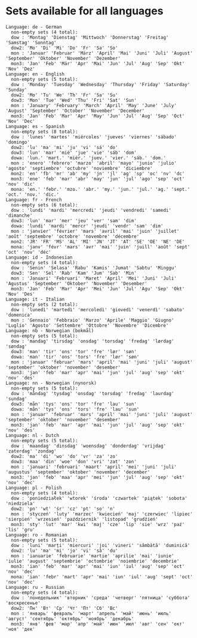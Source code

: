 Sets available for all languages
================================

    Language: de - German
      non-empty sets (4 total):
      dow : 'Montag' 'Dienstag' 'Mittwoch' 'Donnerstag' 'Freitag' 'Samstag' 'Sonntag'
      dow2: 'Mo' 'Di' 'Mi' 'Do' 'Fr' 'Sa' 'So'
      mon : 'Januar' 'Februar' 'März' 'April' 'Mai' 'Juni' 'Juli' 'August' 'September' 'Oktober' 'November' 'Dezember'
      mon3: 'Jan' 'Feb' 'Mär' 'Apr' 'Mai' 'Jun' 'Jul' 'Aug' 'Sep' 'Okt' 'Nov' 'Dez'
    Language: en - English
      non-empty sets (5 total):
      dow : 'Monday' 'Tuesday' 'Wednesday' 'Thursday' 'Friday' 'Saturday' 'Sunday'
      dow2: 'Mo' 'Tu' 'We' 'Th' 'Fr' 'Sa' 'Su'
      dow3: 'Mon' 'Tue' 'Wed' 'Thu' 'Fri' 'Sat' 'Sun'
      mon : 'January' 'February' 'March' 'April' 'May' 'June' 'July' 'August' 'September' 'October' 'November' 'December'
      mon3: 'Jan' 'Feb' 'Mar' 'Apr' 'May' 'Jun' 'Jul' 'Aug' 'Sep' 'Oct' 'Nov' 'Dec'
    Language: es - Spanish
      non-empty sets (8 total):
      dow : 'lunes' 'martes' 'miércoles' 'jueves' 'viernes' 'sábado' 'domingo'
      dow2: 'lu' 'ma' 'mi' 'ju' 'vi' 'sá' 'do'
      dow3: 'lun' 'mar' 'mié' 'jue' 'vie' 'sáb' 'dom'
      dowa: 'lun.' 'mart.' 'miér.' 'juev.' 'vier.' 'sáb.' 'dom.'
      mon : 'enero' 'febrero' 'marzo' 'abril' 'mayo' 'junio' 'julio' 'agosto' 'septiembre' 'octubre' 'noviembre' 'diciembre'
      mon2: 'en' 'fb' 'mr' 'ab' 'my' 'jn' 'jl' 'ag' 'sp' 'oc' 'nv' 'dc'
      mon3: 'ene' 'feb' 'mar' 'abr' 'may' 'jun' 'jul' 'ago' 'sep' 'oct' 'nov' 'dic'
      mona: 'en.' 'febr.' 'mzo.' 'abr.' 'my.' 'jun.' 'jul.' 'ag.' 'sept.' 'oct.' 'nov.' 'dic.'
    Language: fr - French
      non-empty sets (6 total):
      dow : 'lundi' 'mardi' 'mercredi' 'jeudi' 'vendredi' 'samedi' 'dimanche'
      dow3: 'lun' 'mar' 'mer' 'jeu' 'ver' 'sam' 'dim'
      dowa: 'lundi' 'mardi' 'mercr' 'jeudi' 'vendr' 'sam' 'dim'
      mon : 'janvier' 'février' 'mars' 'avril' 'mai' 'juin' 'juillet' 'août' 'septembre' 'octobre' 'novembre' 'décembre'
      mon2: 'JR' 'FR' 'MS' 'AL' 'MI' 'JN' 'JT' 'AT' 'SE' 'OE' 'NE' 'DE'
      mona: 'janv' 'févr' 'mars' 'avr' 'mai' 'juin' 'juill' 'août' 'sept' 'oct' 'nov' 'déc'
    Language: id - Indonesian
      non-empty sets (4 total):
      dow : 'Senin' 'Selasa' 'Rabu' 'Kamis' 'Jumat' 'Sabtu' 'Minggu'
      dow3: 'Sen' 'Sel' 'Rab' 'Kam' 'Jum' 'Sab' 'Min'
      mon : 'Januari' 'Februari' 'Maret' 'April' 'Mei' 'Juni' 'Juli' 'Agustus' 'September' 'Oktober' 'November' 'Desember'
      mon3: 'Jan' 'Feb' 'Mar' 'Apr' 'Mei' 'Jun' 'Jul' 'Agu' 'Sep' 'Okt' 'Nov' 'Des'
    Language: it - Italian
      non-empty sets (2 total):
      dow : 'lunedì' 'martedì' 'mercoledì' 'giovedì' 'venerdì' 'sabato' 'domenica'
      mon : 'Gennaio' 'Febbraio' 'Marzo' 'Aprile' 'Maggio' 'Giugno' 'Luglio' 'Agosto' 'Settembre' 'Ottobre' 'Novembre' 'Dicembre'
    Language: nb - Norwegian (bokmål)
      non-empty sets (5 total):
      dow : 'mandag' 'tirsdag' 'onsdag' 'torsdag' 'fredag' 'lørdag' 'søndag'
      dow3: 'man' 'tir' 'ons' 'tor' 'fre' 'lør' 'søn'
      dowa: 'man' 'tir' 'ons' 'tors' 'fre' 'lør' 'søn'
      mon : 'januar' 'februar' 'mars' 'april' 'mai' 'juni' 'juli' 'august' 'september' 'oktober' 'november' 'desember'
      mon3: 'jan' 'feb' 'mar' 'apr' 'mai' 'jun' 'jul' 'aug' 'sep' 'okt' 'nov' 'des'
    Language: nn - Norwegian (nynorsk)
      non-empty sets (5 total):
      dow : 'måndag' 'tysdag' 'onsdag' 'torsdag' 'fredag' 'laurdag' 'sundag'
      dow3: 'mån' 'tys' 'ons' 'tor' 'fre' 'lau' 'sun'
      dowa: 'mån' 'tys' 'ons' 'tors' 'fre' 'lau' 'sun'
      mon : 'januar' 'februar' 'mars' 'april' 'mai' 'juni' 'juli' 'august' 'september' 'oktober' 'november' 'desember'
      mon3: 'jan' 'feb' 'mar' 'apr' 'mai' 'jun' 'jul' 'aug' 'sep' 'okt' 'nov' 'des'
    Language: nl - Dutch
      non-empty sets (5 total):
      dow : 'maandag' 'dinsdag' 'woensdag' 'donderdag' 'vrijdag' 'zaterdag' 'zondag'
      dow2: 'ma' 'di' 'wo' 'do' 'vr' 'za' 'zo'
      dow3: 'maa' 'din' 'woe' 'don' 'vri' 'zat' 'zon'
      mon : 'januari' 'februari' 'maart' 'april' 'mei' 'juni' 'juli' 'augustus' 'september' 'oktober' 'november' 'december'
      mon3: 'jan' 'feb' 'maa' 'apr' 'mei' 'jun' 'jul' 'aug' 'sep' 'okt' 'nov' 'dec'
    Language: pl - Polish
      non-empty sets (4 total):
      dow : 'poniedziałek' 'wtorek' 'środa' 'czwartek' 'piątek' 'sobota' 'niedziela'
      dow2: 'pn' 'wt' 'śr' 'cz' 'pt' 'so' 'n'
      mon : 'styczeń' 'luty' 'marzec' 'kwiecień' 'maj' 'czerwiec' 'lipiec' 'sierpień' 'wrzesień' 'październik' 'listopad' 'grudźień'
      mon3: 'sty' 'lut' 'mar' 'kwi' 'maj' 'cze' 'lip' 'sie' 'wrz' 'paź' 'lis' 'gru'
    Language: ro - Romanian
      non-empty sets (5 total):
      dow : 'luni' 'marți' 'miercuri' 'joi' 'vineri' 'sâmbătă' 'duminică'
      dow2: 'lu' 'ma' 'mi' 'jo' 'vi' 'sâ' 'du'
      mon : 'ianuarie' 'februarie' 'martie' 'aprilie' 'mai' 'iunie' 'iulie' 'august' 'septembrie' 'octombrie' 'noiembrie' 'decembrie'
      mon3: 'ian' 'feb' 'mar' 'apr' 'mai' 'iun' 'iul' 'aug' 'sep' 'oct' 'nov' 'dec'
      mona: 'ian' 'febr' 'mart' 'apr' 'mai' 'iun' 'iul' 'aug' 'sept' 'oct' 'nov' 'dec'
    Language: ru - Russian
      non-empty sets (4 total):
      dow : 'понедельник' 'вторник' 'среда' 'четверг' 'пятница' 'суббота' 'воскресенье'
      dow2: 'Пн' 'Вт' 'Ср' 'Чт' 'Пт' 'Сб' 'Вс'
      mon : 'январь' 'февраль' 'март' 'апрель' 'май' 'июнь' 'июль' 'август' 'сентябрь' 'октябрь' 'ноябрь' 'декабрь'
      mon3: 'янв' 'фев' 'мар' 'апр' 'май' 'июн' 'июл' 'авг' 'сен' 'окт' 'ноя' 'дек'

